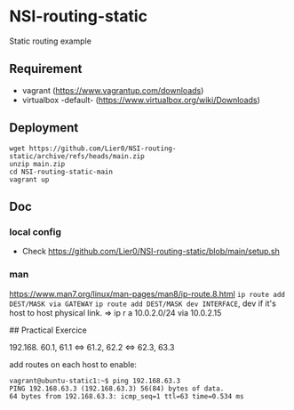 # NSI-routing-static
Static routing example

## Requirement
* vagrant (https://www.vagrantup.com/downloads)
* virtualbox -default- (https://www.virtualbox.org/wiki/Downloads)

## Deployment
```
wget https://github.com/Lier0/NSI-routing-static/archive/refs/heads/main.zip
unzip main.zip
cd NSI-routing-static-main
vagrant up
```

## Doc
### local config
* Check https://github.com/Lier0/NSI-routing-static/blob/main/setup.sh

### man
https://www.man7.org/linux/man-pages/man8/ip-route.8.html
`ip route add DEST/MASK via GATEWAY`
`ip route add DEST/MASK dev INTERFACE`, dev if it's host to host physical link.
=> ip r a 10.0.2.0/24 via 10.0.2.15

## Practical Exercice

192.168.
60.1, 61.1 <=> 61.2, 62.2 <=> 62.3, 63.3

add routes on each host to enable:
```
vagrant@ubuntu-static1:~$ ping 192.168.63.3
PING 192.168.63.3 (192.168.63.3) 56(84) bytes of data.
64 bytes from 192.168.63.3: icmp_seq=1 ttl=63 time=0.534 ms
```
